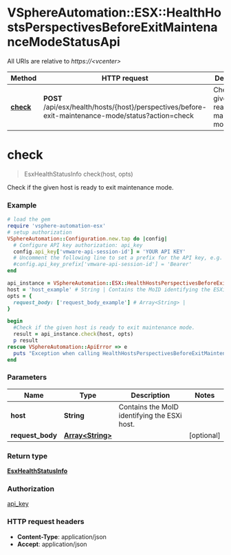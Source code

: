 # VSphereAutomation::ESX::HealthHostsPerspectivesBeforeExitMaintenanceModeStatusApi

All URIs are relative to *https://&lt;vcenter&gt;*

Method | HTTP request | Description
------------- | ------------- | -------------
[**check**](HealthHostsPerspectivesBeforeExitMaintenanceModeStatusApi.md#check) | **POST** /api/esx/health/hosts/{host}/perspectives/before-exit-maintenance-mode/status?action&#x3D;check | Check if the given host is ready to exit maintenance mode.


# **check**
> EsxHealthStatusInfo check(host, opts)

Check if the given host is ready to exit maintenance mode.

### Example
```ruby
# load the gem
require 'vsphere-automation-esx'
# setup authorization
VSphereAutomation::Configuration.new.tap do |config|
  # Configure API key authorization: api_key
  config.api_key['vmware-api-session-id'] = 'YOUR API KEY'
  # Uncomment the following line to set a prefix for the API key, e.g. 'Bearer' (defaults to nil)
  #config.api_key_prefix['vmware-api-session-id'] = 'Bearer'
end

api_instance = VSphereAutomation::ESX::HealthHostsPerspectivesBeforeExitMaintenanceModeStatusApi.new
host = 'host_example' # String | Contains the MoID identifying the ESXi host.
opts = {
  request_body: ['request_body_example'] # Array<String> | 
}

begin
  #Check if the given host is ready to exit maintenance mode.
  result = api_instance.check(host, opts)
  p result
rescue VSphereAutomation::ApiError => e
  puts "Exception when calling HealthHostsPerspectivesBeforeExitMaintenanceModeStatusApi->check: #{e}"
end
```

### Parameters

Name | Type | Description  | Notes
------------- | ------------- | ------------- | -------------
 **host** | **String**| Contains the MoID identifying the ESXi host. | 
 **request_body** | [**Array&lt;String&gt;**](String.md)|  | [optional] 

### Return type

[**EsxHealthStatusInfo**](EsxHealthStatusInfo.md)

### Authorization

[api_key](../README.md#api_key)

### HTTP request headers

 - **Content-Type**: application/json
 - **Accept**: application/json



